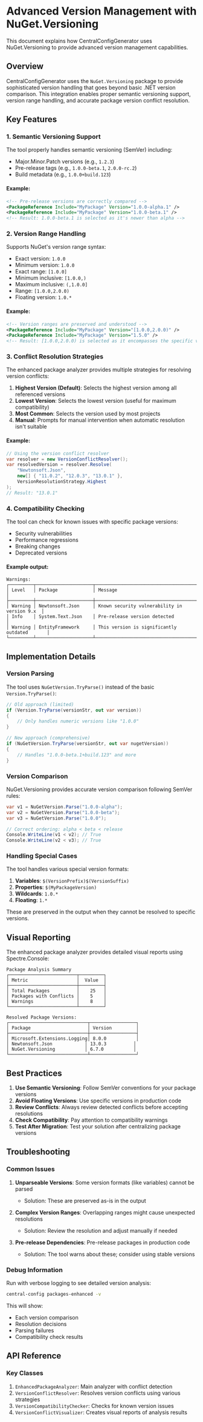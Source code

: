 # Advanced Version Management with NuGet.Versioning

This document explains how CentralConfigGenerator uses NuGet.Versioning to provide advanced version management capabilities.

## Overview

CentralConfigGenerator uses the `NuGet.Versioning` package to provide sophisticated version handling that goes beyond basic .NET version comparison. This integration enables proper semantic versioning support, version range handling, and accurate package version conflict resolution.

## Key Features

### 1. Semantic Versioning Support

The tool properly handles semantic versioning (SemVer) including:

- Major.Minor.Patch versions (e.g., `1.2.3`)
- Pre-release tags (e.g., `1.0.0-beta.1`, `2.0.0-rc.2`)
- Build metadata (e.g., `1.0.0+build.123`)

#### Example:
```xml
<!-- Pre-release versions are correctly compared -->
<PackageReference Include="MyPackage" Version="1.0.0-alpha.1" />
<PackageReference Include="MyPackage" Version="1.0.0-beta.1" />
<!-- Result: 1.0.0-beta.1 is selected as it's newer than alpha -->
```

### 2. Version Range Handling

Supports NuGet's version range syntax:

- Exact version: `1.0.0`
- Minimum version: `1.0.0`
- Exact range: `[1.0.0]`
- Minimum inclusive: `[1.0.0,)`
- Maximum inclusive: `(,1.0.0]`
- Range: `[1.0.0,2.0.0)`
- Floating version: `1.0.*`

#### Example:
```xml
<!-- Version ranges are preserved and understood -->
<PackageReference Include="MyPackage" Version="[1.0.0,2.0.0)" />
<PackageReference Include="MyPackage" Version="1.5.0" />
<!-- Result: [1.0.0,2.0.0) is selected as it encompasses the specific version -->
```

### 3. Conflict Resolution Strategies

The enhanced package analyzer provides multiple strategies for resolving version conflicts:

1. **Highest Version (Default)**: Selects the highest version among all referenced versions
2. **Lowest Version**: Selects the lowest version (useful for maximum compatibility)
3. **Most Common**: Selects the version used by most projects
4. **Manual**: Prompts for manual intervention when automatic resolution isn't suitable

#### Example:
```csharp
// Using the version conflict resolver
var resolver = new VersionConflictResolver();
var resolvedVersion = resolver.Resolve(
    "Newtonsoft.Json", 
    new[] { "11.0.2", "12.0.3", "13.0.1" }, 
    VersionResolutionStrategy.Highest
);
// Result: "13.0.1"
```

### 4. Compatibility Checking

The tool can check for known issues with specific package versions:

- Security vulnerabilities
- Performance regressions
- Breaking changes
- Deprecated versions

#### Example output:
```
Warnings:
┌─────────┬─────────────────────┬─────────────────────────────────────────────┐
│ Level   │ Package             │ Message                                      │
├─────────┼─────────────────────┼─────────────────────────────────────────────┤
│ Warning │ Newtonsoft.Json     │ Known security vulnerability in version 9.x  │
│ Info    │ System.Text.Json    │ Pre-release version detected                 │
│ Warning │ EntityFramework     │ This version is significantly outdated       │
└─────────┴─────────────────────┴─────────────────────────────────────────────┘
```

## Implementation Details

### Version Parsing

The tool uses `NuGetVersion.TryParse()` instead of the basic `Version.TryParse()`:

```csharp
// Old approach (limited)
if (Version.TryParse(versionStr, out var version))
{
    // Only handles numeric versions like "1.0.0"
}

// New approach (comprehensive)
if (NuGetVersion.TryParse(versionStr, out var nugetVersion))
{
    // Handles "1.0.0-beta.1+build.123" and more
}
```

### Version Comparison

NuGet.Versioning provides accurate version comparison following SemVer rules:

```csharp
var v1 = NuGetVersion.Parse("1.0.0-alpha");
var v2 = NuGetVersion.Parse("1.0.0-beta");
var v3 = NuGetVersion.Parse("1.0.0");

// Correct ordering: alpha < beta < release
Console.WriteLine(v1 < v2); // True
Console.WriteLine(v2 < v3); // True
```

### Handling Special Cases

The tool handles various special version formats:

1. **Variables**: `$(VersionPrefix)$(VersionSuffix)`
2. **Properties**: `$(MyPackageVersion)`
3. **Wildcards**: `1.0.*`
4. **Floating**: `1.*`

These are preserved in the output when they cannot be resolved to specific versions.

## Visual Reporting

The enhanced package analyzer provides detailed visual reports using Spectre.Console:

```
Package Analysis Summary
┌─────────────────────────┬─────────┐
│ Metric                  │  Value  │
├─────────────────────────┼─────────┤
│ Total Packages          │    25   │
│ Packages with Conflicts │    5    │
│ Warnings                │    8    │
└─────────────────────────┴─────────┘

Resolved Package Versions:
┌─────────────────────────────┬─────────────────┐
│ Package                     │ Version         │
├─────────────────────────────┼─────────────────┤
│ Microsoft.Extensions.Logging│ 8.0.0           │
│ Newtonsoft.Json            │ 13.0.3          │
│ NuGet.Versioning           │ 6.7.0           │
└─────────────────────────────┴─────────────────┘
```

## Best Practices

1. **Use Semantic Versioning**: Follow SemVer conventions for your package versions
2. **Avoid Floating Versions**: Use specific versions in production code
3. **Review Conflicts**: Always review detected conflicts before accepting resolutions
4. **Check Compatibility**: Pay attention to compatibility warnings
5. **Test After Migration**: Test your solution after centralizing package versions

## Troubleshooting

### Common Issues

1. **Unparseable Versions**: Some version formats (like variables) cannot be parsed
   - Solution: These are preserved as-is in the output

2. **Complex Version Ranges**: Overlapping ranges might cause unexpected resolutions
   - Solution: Review the resolution and adjust manually if needed

3. **Pre-release Dependencies**: Pre-release packages in production code
   - Solution: The tool warns about these; consider using stable versions

### Debug Information

Run with verbose logging to see detailed version analysis:

```bash
central-config packages-enhanced -v
```

This will show:
- Each version comparison
- Resolution decisions
- Parsing failures
- Compatibility check results

## API Reference

### Key Classes

1. `EnhancedPackageAnalyzer`: Main analyzer with conflict detection
2. `VersionConflictResolver`: Resolves version conflicts using various strategies
3. `VersionCompatibilityChecker`: Checks for known version issues
4. `VersionConflictVisualizer`: Creates visual reports of analysis results
